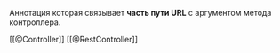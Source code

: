 Аннотация которая связывает **часть пути URL** с аргументом метода контроллера.

[[@Controller]]
[[@RestController]]